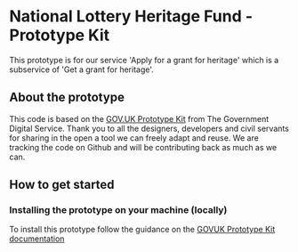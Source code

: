 # National Lottery Heritage Fund - Prototype Kit

This prototype is for our service 'Apply for a grant for heritage' which is a subservice of 'Get a grant for heritage'.

## About the prototype

This code is based on the [GOV.UK Prototype Kit](https://govuk-prototype-kit.herokuapp.com/docs) from The Government Digital Service. Thank you to all the designers, developers and civil servants for sharing in the open a tool we can freely adapt and reuse. We are tracking the code on Github and will be contributing back as much as we can.

## How to get started

### Installing the prototype on your machine (locally)

To install this prototype follow the guidance on the [GOVUK Prototype Kit documentation](https://govuk-prototype-kit.herokuapp.com/docs/install/requirements.md)
